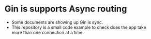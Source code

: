 # Gin is supports Async routing

- Some documents are showing up Gin is sync. 
- This repository is a small code example to check does the app take more than one connection at a time.
